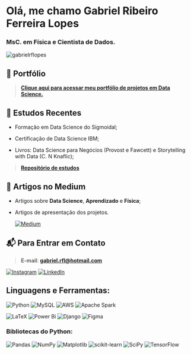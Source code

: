 <h1 align="left">Olá, me chamo Gabriel Ribeiro Ferreira Lopes</h1>
<h3 align="left">MsC. em Física e Cientista de Dados.</h3>

<p align="left"> <img src="https://komarev.com/ghpvc/?username=gabrielrflopes&label=Profile%20views&color=0e75b6&style=flat" alt="gabrielrflopes" /> </p>

## 🎯 Portfólio

> [**Clique aqui para acessar meu portfólio de projetos em Data Science.**](https://github.com/gabrielrflopes/Data-Science-Portfolio)

## 🔭 Estudos Recentes

  - Formação em Data Science do Sigmoidal;
  
  - Certificação de Data Science IBM;
  
  - Livros: Data Science para Negócios (Provost e Fawcett) e Storytelling with Data (C. N Knaflic);

  > [**Repositório de estudos**](https://github.com/gabrielrflopes/estudos)

## 📝 Artigos no Medium

- Artigos sobre **Data Science**, **Aprendizado** e **Física**;
- Artigos de apresentação dos projetos.

  [![Medium](https://img.shields.io/badge/Medium-12100E?style=for-the-badge&logo=medium&logoColor=white)](https://medium.com/@grflopes)

## 📬 Para Entrar em Contato</h4>

> **E-mail**: **gabriel.rfl@hotmail.com**

 [![Instagram](https://img.shields.io/badge/Instagram-%23E4405F.svg?style=for-the-badge&logo=Instagram&logoColor=white)](https://www.instagram.com/gabrielr.lopes/)
 [![LinkedIn](https://img.shields.io/badge/linkedin-%230077B5.svg?style=for-the-badge&logo=linkedin&logoColor=white)](https://www.linkedin.com/in/gabrielrflopes/)

## Linguagens e Ferramentas:

 ![Python](https://img.shields.io/badge/python-3670A0?style=for-the-badge&logo=python&logoColor=ffdd54)
 ![MySQL](https://img.shields.io/badge/mysql-%2300f.svg?style=for-the-badge&logo=mysql&logoColor=white)
 ![AWS](https://img.shields.io/badge/AWS-%23FF9900.svg?style=for-the-badge&logo=amazon-aws&logoColor=white)
 ![Apache Spark](https://img.shields.io/badge/Apache%20Spark-FDEE21?style=flat-square&logo=apachespark&logoColor=black)
 
 ![LaTeX](https://img.shields.io/badge/latex-%23008080.svg?style=for-the-badge&logo=latex&logoColor=white)
 ![Power Bi](https://img.shields.io/badge/power_bi-F2C811?style=for-the-badge&logo=powerbi&logoColor=black)
 ![Django](https://img.shields.io/badge/django-%23092E20.svg?style=for-the-badge&logo=django&logoColor=white)
 ![Figma](https://img.shields.io/badge/figma-%23F24E1E.svg?style=for-the-badge&logo=figma&logoColor=white)

### Bibliotecas do Python:

 ![Pandas](https://img.shields.io/badge/pandas-%23150458.svg?style=for-the-badge&logo=pandas&logoColor=white)
 ![NumPy](https://img.shields.io/badge/numpy-%23013243.svg?style=for-the-badge&logo=numpy&logoColor=white)
 ![Matplotlib](https://img.shields.io/badge/Matplotlib-%23ffffff.svg?style=for-the-badge&logo=Matplotlib&logoColor=black)
 ![scikit-learn](https://img.shields.io/badge/scikit--learn-%23F7931E.svg?style=for-the-badge&logo=scikit-learn&logoColor=white)
 ![SciPy](https://img.shields.io/badge/SciPy-%230C55A5.svg?style=for-the-badge&logo=scipy&logoColor=%white)
 ![TensorFlow](https://img.shields.io/badge/TensorFlow-%23FF6F00.svg?style=for-the-badge&logo=TensorFlow&logoColor=white)

